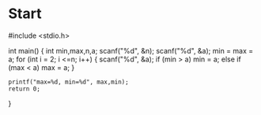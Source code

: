 # Start
#include <stdio.h>


int main()
{
	int min,max,n,a;
	scanf("%d", &n);
	scanf("%d", &a);
	min = max = a;
	for (int i = 2; i <=n; i++)
	{
		scanf("%d", &a);
		if (min > a)
			min = a;
		else if (max < a)
			max = a;
	}
	
	printf("max=%d, min=%d", max,min);
	return 0;
}
